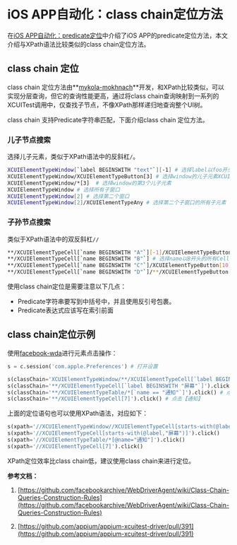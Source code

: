 # iOS APP自动化：class chain定位方法

在[iOS APP自动化：predicate定位](https://blog.csdn.net/u010698107/article/details/120318075)中介绍了iOS APP的predicate定位方法，本文介绍与XPath语法比较类似的class chain定位方法。


## class chain 定位
class chain 定位方法由**[mykola-mokhnach](https://github.com/mykola-mokhnach)**开发，和XPath比较类似，可以实现分层查询，但它的查询性能更高，通过将class chain查询映射到一系列的XCUITest调用中，仅查找子节点，不像XPath那样递归地查询整个UI树。

class chain 支持Predicate字符串匹配，下面介绍class chain 定位方法。

### 儿子节点搜索

选择儿子元素，类似于XPath语法中的反斜杠`/`。

```bash
XCUIElementTypeWindow[`label BEGINSWITH "text"`][-1] # 选择label以foo开头的最后一个
XCUIElementTypeWindow/XCUIElementTypeButton[3] # 选择window的儿子元素XCUIElementTypeButton的第3个（索引从1开始）
XCUIElementTypeWindow/*[3]  # 选择window的第3个儿子元素
XCUIElementTypeWindow # 选择所有子窗口
XCUIElementTypeWindow[2] # 选择第二个窗口
XCUIElementTypeWindow[2]/XCUIElementTypeAny # 选择第二个子窗口的所有子元素
```



### 子孙节点搜索

类似于XPath语法中的双反斜杠`//`

```bash
**/XCUIElementTypeCell[`name BEGINSWITH "A"`][-1]/XCUIElementTypeButton[10] # 选择name以A开头的最后一个Cell元素的第10个子元素
**/XCUIElementTypeCell[`name BEGINSWITH "B"`] # 选择name以B开头的所有Cell元素
**/XCUIElementTypeCell[`name BEGINSWITH "C"`]/XCUIElementTypeButton[10] # 选择name以C开头的第一个Cell元素的第10个子元素
**/XCUIElementTypeCell[`name BEGINSWITH "D"`]/**/XCUIElementTypeButton # 选择name以D开头的第一个Cell元素下所有后代Button
```

使用class chain定位是需要注意以下几点：
- Predicate字符串要写到中括号中，并且使用反引号包裹。
- Predicate表达式应该写在索引前面

## class chain定位示例
使用[facebook-wda](https://github.com/openatx/facebook-wda)进行元素点击操作：

```python
s = c.session('com.apple.Preferences') # 打开设置

s(classChain='XCUIElementTypeWindow/**/XCUIElementTypeCell[`label BEGINSWITH "屏幕"`]').click() # 点击【屏幕使用时间】
s(classChain='**/XCUIElementTypeCell[`label BEGINSWITH "屏幕"`]').click()
s(classChain='**/XCUIElementTypeTable/*[`name == "通知"`]').click() # 点击【通知】
s(classChain='**/XCUIElementTypeCell[7]').click() # 点击【通知】
```

上面的定位语句也可以使用XPath语法，对应如下：
```python
s(xpath='//XCUIElementTypeWindow//XCUIElementTypeCell[starts-with(@label,"屏幕")]').click()
s(xpath='//XCUIElementTypeCell[starts-with(@label,"屏幕")]').click()
s(xpath='//XCUIElementTypeTable/*[@name="通知"]').click()
s(xpath='//XCUIElementTypeCell[7]').click()
```

XPath定位效率比class chain低，建议使用class chain来进行定位。

**参考文档：**

1. [https://github.com/facebookarchive/WebDriverAgent/wiki/Class-Chain-Queries-Construction-Rules](https://github.com/facebookarchive/WebDriverAgent/wiki/Class-Chain-Queries-Construction-Rules)

2. [https://github.com/appium/appium-xcuitest-driver/pull/391](https://github.com/appium/appium-xcuitest-driver/pull/391)

